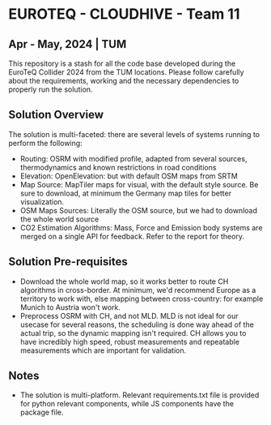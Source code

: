 # EUROTEQ - CLOUDHIVE - Team 11
## Apr - May, 2024 | TUM

This repository is a stash for all the code base developed during the EuroTeQ Collider 2024 from the TUM locations.
Please follow carefully about the requirements, working and the necessary dependencies to properly run the solution.

## Solution Overview
The solution is multi-faceted: there are several levels of systems running to perform the following:
* Routing: OSRM with modified profile, adapted from several sources, thermodynamics and known restrictions in road conditions
* Elevation: OpenElevation: but with default OSM maps from SRTM
* Map Source: MapTiler maps for visual, with the default style source. Be sure to download, at minimum the Germany map tiles for better visualization.
* OSM Maps Sources: Literally the OSM source, but we had to download the whole world source
* CO2 Estimation Algorithms: Mass, Force and Emission body systems are merged on a single API for feedback. Refer to the report for theory.

## Solution Pre-requisites
* Download the whole world map, so it works better to route CH algorithms in cross-border. At minimum, we'd recommend Europe as a territory to work with, else mapping between cross-country: for example Munich to Austria won't work.
* Preprocess OSRM with CH, and not MLD. MLD is not ideal for our usecase for several reasons, the scheduling is done way ahead of the actual trip, so the dynamic mapping isn't required. CH allows you to have incredibly high speed, robust measurements and repeatable measurements which are important for validation.

## Notes
* The solution is multi-platform. Relevant requirements.txt file is provided for python relevant components, while JS components have the package file.